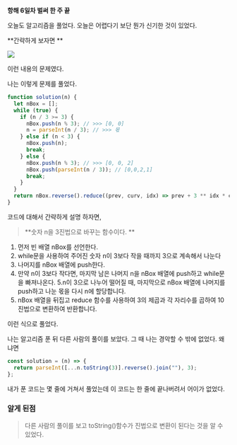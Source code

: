 **항해 6일차 벌써 한 주 끝**

오늘도 알고리즘을 풀었다. 오늘은 어렵다기 보단 뭔가 신기한 것이 있었다.

**간략하게 보자면 **

![](https://velog.velcdn.com/images/ehddjs113/post/ef6c315b-0247-4de1-a46a-1c60a57b8dfe/image.png)

이런 내용의 문제였다.

나는 이렇게 문제를 풀었다.

```js
function solution(n) {
  let nBox = [];
  while (true) {
    if (n / 3 >= 3) {
      nBox.push(n % 3); // >>> [0, 0]
      n = parseInt(n / 3); // >>> 몫
    } else if (n < 3) {
      nBox.push(n);
      break;
    } else {
      nBox.push(n % 3); // >>> [0, 0, 2]
      nBox.push(parseInt(n / 3)); // [0,0,2,1]
      break;
    }
  }
  return nBox.reverse().reduce((prev, curv, idx) => prev + 3 ** idx * curv, 0);
}
```

코드에 대해서 간략하게 설명 하자면,

> **숫자 n을 3진법으로 바꾸는 함수이다. **

1. 먼저 빈 배열 nBox를 선언한다.
2. while문을 사용하여 주어진 숫자 n이 3보다 작을 때까지 3으로 계속해서 나눈다
3. 나머지를 nBox 배열에 push한다.
4. 만약 n이 3보다 작다면, 마지막 남은 나머지 n을 nBox 배열에 push하고 while문을 빠져나온다.
   5.n이 3으로 나누어 떨어질 때, 마지막으로 nBox 배열에 나머지를 push하고 나눈 몫을 다시 n에 할당합니다.
5. nBox 배열을 뒤집고 reduce 함수를 사용하여 3의 제곱과 각 자리수를 곱하여 10진법으로 변환하여 반환합니다.

이런 식으로 풀었다.

나는 알고리즘 푼 뒤 다른 사람의 풀이를 보았다. 그 때 나는 경악할 수 밖에 없었다.
왜냐면

```js
const solution = (n) => {
  return parseInt([...n.toString(3)].reverse().join(""), 3);
};
```

내가 푼 코드는 몇 줄에 거쳐서 풀었는데 이 코드는 한 줄에 끝나버려서 어이가 없었다.

### 알게 된점

> 다른 사람의 풀이를 보고 toString()함수가 진법으로 변환이 된다는 것을 알 수 있었다.
